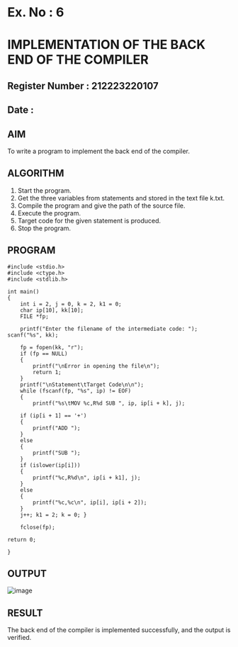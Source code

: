 # Ex. No : 6	
# IMPLEMENTATION OF THE BACK END OF THE COMPILER 
## Register Number : 212223220107
## Date : 

## AIM   
To write a program to implement the back end of the compiler.

## ALGORITHM
1.	Start the program.
2.	Get the three variables from statements and stored in the text file k.txt.
3.	Compile the program and give the path of the source file.
4.	Execute the program.
5.	Target code for the given statement is produced.
6.	Stop the program.

## PROGRAM
```
#include <stdio.h> 
#include <ctype.h> 
#include <stdlib.h>

int main() 
{
    int i = 2, j = 0, k = 2, k1 = 0; 
    char ip[10], kk[10]; 
    FILE *fp;

    printf("Enter the filename of the intermediate code: "); scanf("%s", kk);

    fp = fopen(kk, "r"); 
    if (fp == NULL) 
    { 
        printf("\nError in opening the file\n"); 
        return 1; 
    } 
    printf("\nStatement\tTarget Code\n\n"); 
    while (fscanf(fp, "%s", ip) != EOF) 
    { 
        printf("%s\tMOV %c,R%d SUB ", ip, ip[i + k], j);
    
    if (ip[i + 1] == '+') 
    {
        printf("ADD ");
    }
    else
    {
        printf("SUB ");
    }
    if (islower(ip[i])) 
    {
        printf("%c,R%d\n", ip[i + k1], j); 
    }
    else
    {
        printf("%c,%c\n", ip[i], ip[i + 2]);
    }
    j++; k1 = 2; k = 0; }
    
    fclose(fp);

return 0; 
    
}
```


## OUTPUT 
![image](https://github.com/user-attachments/assets/82ed0ef8-0e84-4327-af65-4bb8eaf61b98)


## RESULT
The back end of the compiler is implemented successfully, and the output is verified.
